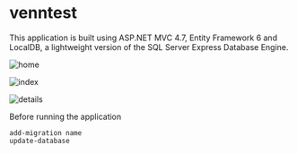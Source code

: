 # venntest
This application is built using ASP.NET MVC 4.7, Entity Framework 6 and LocalDB, a lightweight version of the SQL Server Express Database Engine.

![home](https://user-images.githubusercontent.com/46106305/147336554-5a616b1d-f594-4219-ad6d-f543d1b9457a.PNG)

![index](https://user-images.githubusercontent.com/46106305/147336563-bab9c2a9-ce38-4dad-ae74-c303dc08b45b.PNG)

![details](https://user-images.githubusercontent.com/46106305/147336584-9a1e70fb-2b25-4513-9f37-418624d6e7d5.PNG)

Before running the application
```
add-migration name
update-database
```
